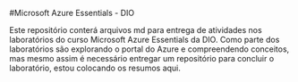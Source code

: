 #Microsoft Azure Essentials - DIO


Este repositório conterá arquivos md para entrega de atividades nos laboratórios do curso Microsoft Azure Essentials da DIO.
Como parte dos laboratórios são explorando o portal do Azure e compreendendo conceitos, mas mesmo assim é necessário entregar 
um repositório para concluir o laboratório, estou colocando os resumos aqui.

